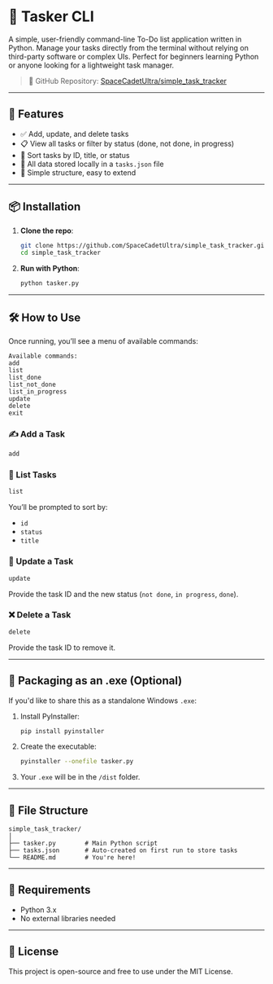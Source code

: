 # 📝 Tasker CLI

A simple, user-friendly command-line To-Do list application written in Python. Manage your tasks directly from the terminal without relying on third-party software or complex UIs. Perfect for beginners learning Python or anyone looking for a lightweight task manager.

> 🔗 GitHub Repository: [SpaceCadetUltra/simple_task_tracker](https://github.com/SpaceCadetUltra/simple_task_tracker/tree/main)

---

## 🚀 Features

- ✅ Add, update, and delete tasks  
- 📋 View all tasks or filter by status (done, not done, in progress)  
- 🔢 Sort tasks by ID, title, or status  
- 💾 All data stored locally in a `tasks.json` file  
- 🧠 Simple structure, easy to extend  

---

## 📦 Installation

1. **Clone the repo**:

   ```bash
   git clone https://github.com/SpaceCadetUltra/simple_task_tracker.git
   cd simple_task_tracker
   ```

2. **Run with Python**:

   ```bash
   python tasker.py
   ```

---

## 🛠 How to Use

Once running, you’ll see a menu of available commands:

```
Available commands:
add
list
list_done
list_not_done
list_in_progress
update
delete
exit
```

### ✍️ Add a Task
```bash
add
```

### 📃 List Tasks
```bash
list
```
You’ll be prompted to sort by:
- `id`
- `status`
- `title`

### 🔄 Update a Task
```bash
update
```
Provide the task ID and the new status (`not done`, `in progress`, `done`).

### ❌ Delete a Task
```bash
delete
```
Provide the task ID to remove it.

---

## 🧪 Packaging as an .exe (Optional)

If you'd like to share this as a standalone Windows `.exe`:

1. Install PyInstaller:

   ```bash
   pip install pyinstaller
   ```

2. Create the executable:

   ```bash
   pyinstaller --onefile tasker.py
   ```

3. Your `.exe` will be in the `/dist` folder.

---

## 📁 File Structure

```
simple_task_tracker/
│
├── tasker.py        # Main Python script
├── tasks.json       # Auto-created on first run to store tasks
└── README.md        # You're here!
```

---

## 📌 Requirements

- Python 3.x  
- No external libraries needed

---

## 📄 License

This project is open-source and free to use under the MIT License.
